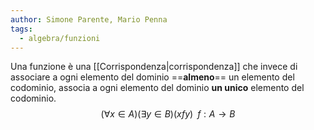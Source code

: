 ```yaml
---
author: Simone Parente, Mario Penna
tags:
  - algebra/funzioni
---
```

Una funzione è una [[Corrispondenza|corrispondenza]] che invece di associare a ogni elemento del dominio ==**almeno**== un elemento del codominio, associa a ogni elemento del dominio **un unico** elemento del codominio.
$$(\forall x \in A)(\exists y \in B)(xfy)\; \;f:A \rightarrow B$$
